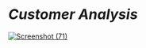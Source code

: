 # *Customer Analysis*
[![Screenshot (71)](https://user-images.githubusercontent.com/68710115/182949970-78263222-8eaa-48b9-b8f0-c9e716532cd8.png)](https://public.tableau.com/app/profile/sahil.mahendra.mody/viz/CustomerAnalysis_16596469243410/Dashboard1)

